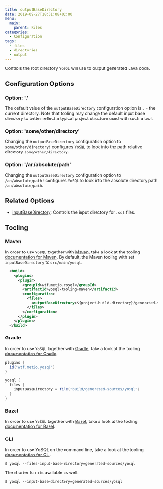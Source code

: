 ```yaml
---
title: outputBaseDirectory
date: 2019-09-27T18:51:08+02:00
menu:
  main:
    parent: Files
categories:
  - Configuration
tags:
  - files
  - directories
  - output
---
```


Controls the root directory `YoSQL` will use to output generated Java code.

## Configuration Options

### Option: '.'

The default value of the `outputBaseDirectory` configuration option is `.` - the current directory. Note that tooling may change the default input base directory to better reflect a typical project structure used with such a tool.

### Option: 'some/other/directory'

Changing the `outputBaseDirectory` configuration option to `some/other/directory!` configures `YoSQL` to look into the path relative directory `some/other/directory`.

### Option: '/an/absolute/path'

Changing the `outputBaseDirectory` configuration option to `/an/absolute/path!` configures `YoSQL` to look into the absolute directory path `/an/absolute/path`.

## Related Options

- [inputBaseDirectory](/configuration/files/inputbasedirectory/): Controls the input directory for `.sql` files.

## Tooling

### Maven

In order to use `YoSQL` together with [Maven](https://maven.apache.org/), take a look at the tooling [documentation
for Maven](/tooling/maven/). By default, the Maven tooling with set `inputBaseDirectory` to `src/main/yosql`.

```xml
  <build>
    <plugins>
      <plugin>
        <groupId>wtf.metio.yosql</groupId>
        <artifactId>yosql-tooling-maven</artifactId>
        <configuration>
          <files>
            <outputBaseDirectory>${project.build.directory}/generated-sources/yosql</outputBaseDirectory>
          </files>
        </configuration>
      </plugin>
    </plugins>
  </build>
```

### Gradle

In order to use `YoSQL` together with [Gradle](https://gradle.org/), take a look at the tooling [documentation for Gradle](/tooling/gradle/).

```groovy
plugins {
  id("wtf.metio.yosql")
}

yosql {
  files {
    inputBaseDirectory = file("build/generated-sources/yosql")
  }
}
```

### Bazel

In order to use `YoSQL` together with [Bazel](https://bazel.build/), take a look at the tooling [documentation for
Bazel](/tooling/bazel/).

### CLI

In order to use YoSQL on the command line, take a look at the tooling [documentation for CLI](/tooling/cli/).

```shell
$ yosql --files-input-base-directory=generated-sources/yosql
```

The shorter form is available as well:

```shell
$ yosql --input-base-directory=generated-sources/yosql
```
